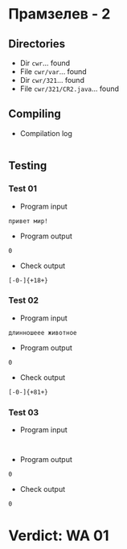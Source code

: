 # Прамзелев - 2
## Directories
- Dir `cwr`... found
- File `cwr/var`... found
- Dir `cwr/321`... found
- File `cwr/321/CR2.java`... found
## Compiling
- Compilation log
```

```
## Testing
### Test 01
- Program input
```
привет мир!

```
- Program output
```
0

```
- Check output
```
[-0-]{+18+}

```
### Test 02
- Program input
```
длинношеее животное

```
- Program output
```
0

```
- Check output
```
[-0-]{+81+}

```
### Test 03
- Program input
```


```
- Program output
```
0

```
- Check output
```
0

```
# Verdict: WA 01
